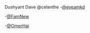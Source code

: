 Dushyant Dave
@celanthe 
-[@eyeamkd](www.github.com/eyeamkd)

-[@FamNew](www.github.com/FamNew)

-[@OmerHai](https://github.com/OmerHai)

